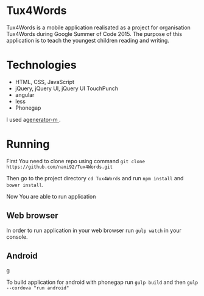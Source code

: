 <h1>Tux4Words</h1>
Tux4Words is a mobile application realisated as a project for organisation Tux4Words during Google Summer of Code 2015.
The purpose of this application is to teach the youngest children reading and writing.
<h1>Technologies</h1>
<ul>
  <li>HTML, CSS, JavaScript</li>
  <li>jQuery, jQuery UI, jQuery UI TouchPunch</li>
  <li>angular</li>
  <li>less</li>
  <li>Phonegap</li>
</ul>
<p>I used a<a href="https://github.com/mwaylabs/generator-m">generator-m </a>.</p>
<h1>Running</h1>
<p>First You need to clone repo using command <code>git clone https://github.com/nani92/Tux4Words.git</code></p>
<p>Then go to the project directory <code>cd Tux4Words</code> and run <code>npm install</code> and <code>bower install</code>.</p>
<p>Now You are able to run application</p>
<h2>Web browser</h2>
<p>In order to run application in your web browser run <code>gulp watch</code> in your console.</p>
<h2>Android</h2>g
<p>To build application for android with phonegap run <code>gulp build</code> and then <code>gulp --cordova "run android"</code></p>
